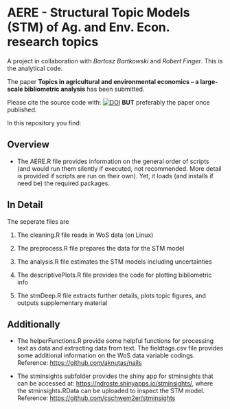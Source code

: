 # AERE - Structural Topic Models (STM) of Ag. and Env. Econ. research topics

A project in collaboration with *Bartosz Bartkowski* and *Robert Finger*. This is the analytical code.

The paper **Topics in agricultural and environmental economics – a large-scale bibliometric analysis** has been submitted.

Please cite the source code with:
[![DOI](https://zenodo.org/badge/121742448.svg)](https://zenodo.org/badge/latestdoi/121742448)
**BUT** preferably the paper once published.

In this repository you find:

## Overview

- The AERE.R file provides information on the general order of scripts (and would run them silently if executed, not recommended. More detail is provided if scripts are run on their own). Yet, it loads (and installs if need be) the required packages.


## In Detail

The seperate files are

1. The cleaning.R file reads in WoS data (on Linux)

2. The preprocess.R file prepares the data for the STM model

3. The analysis.R file estimates the STM models including uncertainties

4. The descriptivePlots.R file provides the code for plotting bibliometric info

5. The stmDeep.R file extracts further details, plots topic figures, and outputs supplementary material


## Additionally

+ The helperFunctions.R provide some helpful functions for processing text as data and extracting data from text.
The fieldtags.csv file provides some additional information on the WoS data variable codings.
Reference: https://github.com/aknutas/nails

+ The stminsights subfolder provides the shiny app for stminsights that can be accessed at: https://ndroste.shinyapps.io/stminsights/, where the stminsights.RData can be uploaded to inspect the STM model.
Reference: https://github.com/cschwem2er/stminsights
